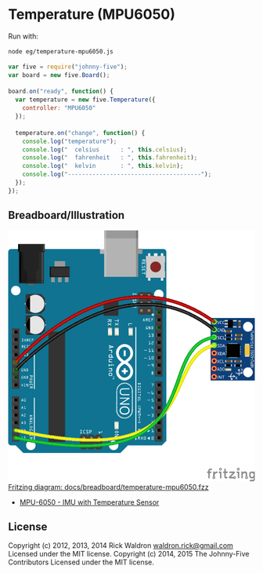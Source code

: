 <!--remove-start-->
# Temperature (MPU6050)

Run with:
```bash
node eg/temperature-mpu6050.js
```
<!--remove-end-->

```javascript
var five = require("johnny-five");
var board = new five.Board();

board.on("ready", function() {
  var temperature = new five.Temperature({
    controller: "MPU6050"
  });

  temperature.on("change", function() {
    console.log("temperature");
    console.log("  celsius      : ", this.celsius);
    console.log("  fahrenheit   : ", this.fahrenheit);
    console.log("  kelvin       : ", this.kelvin);
    console.log("--------------------------------------");
  });
});


```


## Breadboard/Illustration


![docs/breadboard/temperature-mpu6050.png](breadboard/temperature-mpu6050.png)  
[Fritzing diagram: docs/breadboard/temperature-mpu6050.fzz](breadboard/temperature-mpu6050.fzz)

- [MPU-6050 - IMU with Temperature Sensor](http://www.invensense.com/mems/gyro/mpu6050.html)


<!--remove-start-->
## License
Copyright (c) 2012, 2013, 2014 Rick Waldron <waldron.rick@gmail.com>
Licensed under the MIT license.
Copyright (c) 2014, 2015 The Johnny-Five Contributors
Licensed under the MIT license.
<!--remove-end-->
